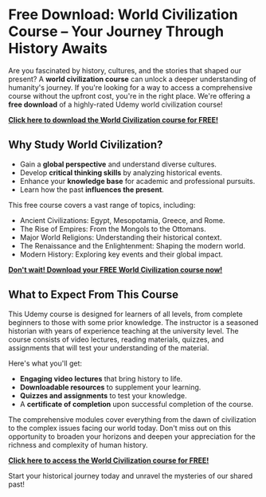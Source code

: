 # Free Download: World Civilization Course – Your Journey Through History Awaits

Are you fascinated by history, cultures, and the stories that shaped our present? A **world civilization course** can unlock a deeper understanding of humanity's journey. If you're looking for a way to access a comprehensive course without the upfront cost, you're in the right place. We're offering a **free download** of a highly-rated Udemy world civilization course!

[**Click here to download the World Civilization course for FREE!**](https://udemywork.com/world-civilization-course)

## Why Study World Civilization?

*   Gain a **global perspective** and understand diverse cultures.
*   Develop **critical thinking skills** by analyzing historical events.
*   Enhance your **knowledge base** for academic and professional pursuits.
*   Learn how the past **influences the present**.

This free course covers a vast range of topics, including:

*   Ancient Civilizations: Egypt, Mesopotamia, Greece, and Rome.
*   The Rise of Empires: From the Mongols to the Ottomans.
*   Major World Religions: Understanding their historical context.
*   The Renaissance and the Enlightenment: Shaping the modern world.
*   Modern History: Exploring key events and their global impact.

[**Don't wait! Download your FREE World Civilization course now!**](https://udemywork.com/world-civilization-course)

## What to Expect From This Course

This Udemy course is designed for learners of all levels, from complete beginners to those with some prior knowledge. The instructor is a seasoned historian with years of experience teaching at the university level. The course consists of video lectures, reading materials, quizzes, and assignments that will test your understanding of the material.

Here's what you'll get:

*   **Engaging video lectures** that bring history to life.
*   **Downloadable resources** to supplement your learning.
*   **Quizzes and assignments** to test your knowledge.
*   A **certificate of completion** upon successful completion of the course.

The comprehensive modules cover everything from the dawn of civilization to the complex issues facing our world today. Don't miss out on this opportunity to broaden your horizons and deepen your appreciation for the richness and complexity of human history.

[**Click here to access the World Civilization course for FREE!**](https://udemywork.com/world-civilization-course)

Start your historical journey today and unravel the mysteries of our shared past!
